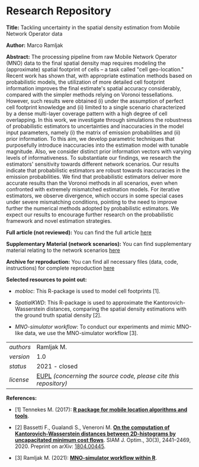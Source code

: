 # Research Repository

**Title:** Tackling uncertainty in the spatial density estimation from Mobile Network Operator data

**Author:** Marco Ramljak

**Abstract:** The processing pipeline from raw Mobile Network Operator (MNO) data to the final spatial density map requires modeling the (approximate) spatial footprint of cells – a task called "cell geo-location." Recent work has shown that, with appropriate estimation methods based on probabilistic models, the utilization of more detailed cell footprint information improves the final estimate's spatial accuracy considerably, compared with the simpler methods relying on Voronoi tessellations. However, such results were obtained (i) under the assumption of perfect cell footprint knowledge and (ii) limited to a single scenario characterized by a dense multi-layer coverage pattern with a high degree of cell overlapping. In this work, we investigate through simulations the robustness of probabilistic estimators to uncertainties and inaccuracies in the model input parameters, namely (i) the matrix of emission probabilities and (ii) prior information. To this aim, we develop parametric techniques that purposefully introduce inaccuracies into the estimation model with tunable magnitude. Also, we consider distinct prior information vectors with varying levels of informativeness. To substantiate our findings, we research the estimators' sensitivity towards different network scenarios. Our results indicate that probabilistic estimators are robust towards inaccuracies in the emission probabilities. We find that probabilistic estimators deliver more accurate results than the Voronoi methods in all scenarios, even when confronted with extremely mismatched estimation models. For iterative estimators, we observe divergence, which occurs in some special cases under severe mismatching conditions, pointing to the need to improve further the numerical methods adopted by probabilistic estimators. We expect our results to encourage further research on the probabilistic framework and novel estimation strategies.

**Full article (not reviewed):** You can find the full article [here](https://github.com/R-ramljak/MNO_uncertainty/blob/main/Dissemination/Thesis%20Manuscript/thesis%20marco%20ramljak.pdf)

**Supplementary Material (network scenarios):** You can find supplementary material relating to the network scenarios [here](<...>)

**Archive for reproduction:** You can find all necessary files (data, code, instructions) for complete reproduction [here]()

**Selected resources to point out:**

-   *mobloc*: This R-package is used to model cell footprints [1].

-   *SpatialKWD*: This R-package is used to approximate the Kantorovich-Wasserstein distances, comparing the spatial density estimations with the ground truth spatial density [2].

-   *MNO-simulator workflow*: To conduct our experiments and mimic MNO-like data, we use the MNO-simulator workflow [3].

|           |                                                                                                                                                             |
|-----------|-------------------------------------------------------------------------------------------------------------------------------------------------------------|
| *authors* | Ramljak M.                                                                                                                  |
| *version* | 1.0                                                                                                                                                         |
| *status*  | 2021 - closed                                                                                                                                               |
| *license* | [EUPL](https://joinup.ec.europa.eu/sites/default/files/custom-page/attachment/eupl_v1.2_en.pdf) *(concerning the source code, please cite this repository)* |

**References:**

-   [1] Tennekes M. (2017): [**R package for mobile location algorithms and tools**](https://github.com/MobilePhoneESSnetBigData/mobloc).

-   [2] Bassetti F., Gualandi S., Veneroni M. [**On the computation of Kantorovich-Wasserstein distances between 2D-histograms by uncapacitated minimum cost flows**](https://epubs.siam.org/doi/abs/10.1137/19M1261195). SIAM J. Optim., 30(3), 2441–2469, 2020. Preprint on arXiv: [1804.00445](https://arxiv.org/abs/1804.00445).

-   [3] Ramljak M. (2021): [**MNO-simulator workflow within R**](https://github.com/R-ramljak/MNO_uncertainty/blob/main/Dissemination/uRos%202021/Lightning%20Talk%20uRos%202021%20Ramljak.pdf).
